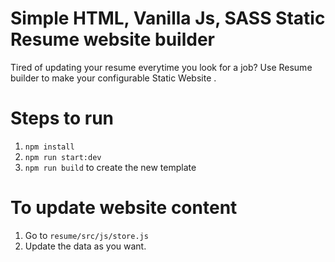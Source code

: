 # Simple HTML, Vanilla Js, SASS Static Resume website builder

Tired of updating your resume everytime you look for a job?
Use Resume builder to make your configurable Static Website .

 

# Steps to run
  1. `npm install`
  2. `npm run start:dev`
  3. `npm run build` to create the new template
  
# To update website content
 1. Go to  `resume/src/js/store.js`
 2. Update the data as you want.
  

